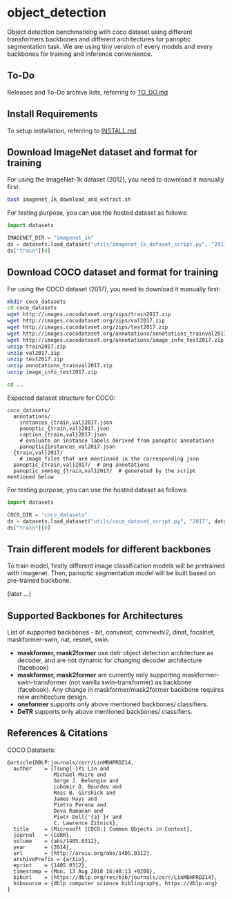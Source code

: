 # object_detection

Object detection benchmarking with coco dataset using different transformers backbones and different architectures for panoptic segmentation task. We are using tiny version of every models and every backbones for training and inference convenience.

## To-Do

Releases and To-Do archive lists, referring to [TO_DO.md](./TO_DO.md)


## Install Requirements

To setup installation, referring to [INSTALL.md](./INSTALL.md)

## Download ImageNet dataset and format for training

For using the ImageNet-1k dataset (2012), you need to download it manually first.

```bash
bash imagenet_1k_download_and_extract.sh
```

For testing purpose, you can use the hosted dataset as follows:

```python
import datasets

IMAGENET_DIR = "imagenet_1k"
ds = datasets.load_dataset("utils/imagenet_1k_dataset_script.py", "2017", data_dir=IMAGENET_DIR)
ds["train"][0]
```


## Download COCO dataset and format for training

For using the COCO dataset (2017), you need to download it manually first:

```bash
mkdir coco_datasets
cd coco_datasets
wget http://images.cocodataset.org/zips/train2017.zip
wget http://images.cocodataset.org/zips/val2017.zip
wget http://images.cocodataset.org/zips/test2017.zip
wget http://images.cocodataset.org/annotations/annotations_trainval2017.zip
wget http://images.cocodataset.org/annotations/image_info_test2017.zip
unzip train2017.zip
unzip val2017.zip
unzip test2017.zip
unzip annotations_trainval2017.zip
unzip image_info_test2017.zip
```

```bash
cd ..
```

Expected dataset structure for COCO:

```
coco_datasets/
  annotations/
    instances_{train,val}2017.json
    panoptic_{train,val}2017.json
    caption_{train,val}2017.json
    # evaluate on instance labels derived from panoptic annotations
    panoptic2instances_val2017.json
  {train,val}2017/
    # image files that are mentioned in the corresponding json
  panoptic_{train,val}2017/  # png annotations
  panoptic_semseg_{train,val}2017/  # generated by the script mentioned below
```

For testing purpose, you can use the hosted dataset as follows:

```python
import datasets

COCO_DIR = "coco_datasets"
ds = datasets.load_dataset("utils/coco_dataset_script.py", "2017", data_dir=COCO_DIR)
ds["train"][0]
```

## Train different models for different backbones

To train model, firstly different image classification models will be pretrained with imagenet. Then, panoptic segmentation model will be built based on pre-trained backbone. 

(later ...)


## Supported Backbones for Architectures

List of supported backbones - bit, convnext, convnextv2, dinat, focalnet, maskformer-swin, nat, resnet, swin.


- **maskformer, mask2former** use detr object detection architecture as decoder, and are not dynamic for changing decoder architecture (facebook)
- **maskformer, mask2former** are currently only supporting maskformer-swin-transformer (not vanilla swin-transformer) as backbone (facebook). Any change in maskformer/mask2former backbone requires new architecture design.
- **oneformer** supports only above mentioned backbones/ classifiers.
- **DeTR** supports only above mentioned backbones/ classifiers.



## References & Citations

COCO Datatsets:

```
@article{DBLP:journals/corr/LinMBHPRDZ14,
  author    = {Tsung{-}Yi Lin and
               Michael Maire and
               Serge J. Belongie and
               Lubomir D. Bourdev and
               Ross B. Girshick and
               James Hays and
               Pietro Perona and
               Deva Ramanan and
               Piotr Doll{'{a} }r and
               C. Lawrence Zitnick},
  title     = {Microsoft {COCO:} Common Objects in Context},
  journal   = {CoRR},
  volume    = {abs/1405.0312},
  year      = {2014},
  url       = {http://arxiv.org/abs/1405.0312},
  archivePrefix = {arXiv},
  eprint    = {1405.0312},
  timestamp = {Mon, 13 Aug 2018 16:48:13 +0200},
  biburl    = {https://dblp.org/rec/bib/journals/corr/LinMBHPRDZ14},
  bibsource = {dblp computer science bibliography, https://dblp.org}
}
```
